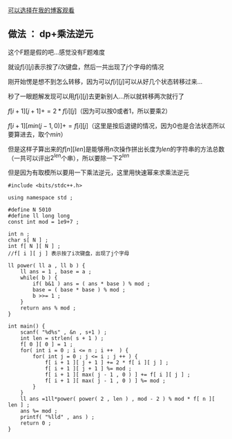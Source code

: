 [可以选择在我的博客观看](https://www.cnblogs.com/henry-1202/p/atcoder_training.html)

## 做法 ： dp+乘法逆元

这个F题是假的吧...感觉没有F题难度

就设$f[i][j]$表示按了$i$次键盘，然后一共出现了$j$个字母的情况

刚开始愣是想不到怎么转移，因为可以$f[i][j]$可以从好几个状态转移过来...

秒了一眼题解发现可以用$f[i][j]$去更新别人...所以就转移两次就行了

$f[i+1][j+1]+=2*f[i][j]$（因为可以按0或者1，所以要乘2）

$f[i+1][min(j-1,0)]+=f[i][j]$（这里是按后退键的情况，因为0也是合法状态所以要算进去，取个$min$）

但是这样子算出来的$f[n][len]$是能够用$n$次操作拼出长度为$len$的字符串的方法总数（一共可以评出$2^{len}$个串），所以要除一下$2^{len}$

但是因为有取模所以要用一下乘法逆元，这里用快速幂来求乘法逆元

```
#include <bits/stdc++.h>

using namespace std ;

#define N 5010
#define ll long long
const int mod = 1e9+7 ;

int n ;
char s[ N ] ;
int f[ N ][ N ] ;
//f[ i ][ j ] 表示按了i次键盘，出现了j个字母 

ll power( ll a , ll b ) {
	ll ans = 1 , base = a ;
	while( b ) {
		if( b&1 ) ans = ( ans * base ) % mod ;
		base = ( base * base ) % mod ;
		b >>= 1 ;
	}
	return ans % mod ;
}

int main() {
	scanf( "%d%s" , &n , s+1 ) ;
	int len = strlen( s + 1 ) ;
	f[ 0 ][ 0 ] = 1 ;
	for( int i = 0 ; i <= n ; i ++  ) {
		for( int j = 0 ; j <= i ; j ++ ) {
			f[ i + 1 ][ j + 1 ] += 2 * f[ i ][ j ] ;
			f[ i + 1 ][ j + 1 ] %= mod ;
			f[ i + 1 ][ max( j - 1 , 0 ) ] += f[ i ][ j ] ;
			f[ i + 1 ][ max( j - 1 , 0 ) ] %= mod ;
		}
	}
	ll ans =1ll*power( power( 2 , len ) , mod - 2 ) % mod * f[ n ][ len ] ;
	ans %= mod ;
	printf( "%lld" , ans ) ;
	return 0 ;
} 
```